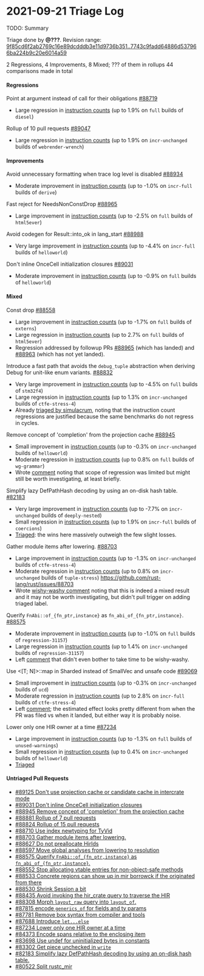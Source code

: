 # 2021-09-21 Triage Log

TODO: Summary

Triage done by **@???**.
Revision range: [9f85cd6f2ab2769c16e89dcdddb3e11d9736b351..7743c9fadd64886d537966ba224b9c20e6014a59](https://perf.rust-lang.org/?start=9f85cd6f2ab2769c16e89dcdddb3e11d9736b351&end=7743c9fadd64886d537966ba224b9c20e6014a59&absolute=false&stat=instructions%3Au)

2 Regressions, 4 Improvements, 8 Mixed; ??? of them in rollups
44 comparisons made in total

#### Regressions

Point at argument instead of call for their obligations [#88719](https://github.com/rust-lang/rust/issues/88719)
- Large regression in [instruction counts](https://perf.rust-lang.org/compare.html?start=e4828d5b7f745a9e867a9b0cc7f080f287bcf55d&end=e36621057d9f497c822eb800934b5933c10510cf&stat=instructions:u) (up to 1.9% on `full` builds of `diesel`)


Rollup of 10 pull requests [#89047](https://github.com/rust-lang/rust/issues/89047)
- Large regression in [instruction counts](https://perf.rust-lang.org/compare.html?start=e0c38af27cb5f6f961809601b717d6afc3b190ee&end=207d9558d00dd5cc438a6418ba96912d396e2155&stat=instructions:u) (up to 1.9% on `incr-unchanged` builds of `webrender-wrench`)


#### Improvements

Avoid unnecessary formatting when trace log level is disabled [#88934](https://github.com/rust-lang/rust/issues/88934)
- Moderate improvement in [instruction counts](https://perf.rust-lang.org/compare.html?start=78a46efff06558674b51c10d8d81758285746ab5&end=38e576423dc56a006ccf0b72e106f09bdea6efc2&stat=instructions:u) (up to -1.0% on `incr-full` builds of `derive`)


Fast reject for NeedsNonConstDrop [#88965](https://github.com/rust-lang/rust/issues/88965)
- Large improvement in [instruction counts](https://perf.rust-lang.org/compare.html?start=a58db2e4ddbb2e0fa91c53c4901b52a7ef71ef2d&end=8e398f5ba77b283b529c0c61cc2313c4f82d61dd&stat=instructions:u) (up to -2.5% on `full` builds of `html5ever`)


Avoid codegen for Result::into_ok in lang_start [#88988](https://github.com/rust-lang/rust/issues/88988)
- Very large improvement in [instruction counts](https://perf.rust-lang.org/compare.html?start=5438ee424c004d7c89f16b9b1b95e899dbc87b25&end=6cdd42f9f8dd4e5e5ba0aa816bc4c99ab8b102f9&stat=instructions:u) (up to -4.4% on `incr-full` builds of `helloworld`)


Don't inline OnceCell initialization closures [#89031](https://github.com/rust-lang/rust/issues/89031)
- Moderate improvement in [instruction counts](https://perf.rust-lang.org/compare.html?start=3bca7230ff1ec35db25f2547cf2e83a6f450e923&end=7a3d1a5f3dfeaf5177885fedd7db8ecc70670dc1&stat=instructions:u) (up to -0.9% on `full` builds of `helloworld`)


#### Mixed

Const drop [#88558](https://github.com/rust-lang/rust/issues/88558)
- Large improvement in [instruction counts](https://perf.rust-lang.org/compare.html?start=c3c0f80d6081092faff801542dd82f0e2420152b&end=cdeba02ff71416e014f7130f75166890688be986&stat=instructions:u) (up to -1.7% on `full` builds of `externs`)
- Large regression in [instruction counts](https://perf.rust-lang.org/compare.html?start=c3c0f80d6081092faff801542dd82f0e2420152b&end=cdeba02ff71416e014f7130f75166890688be986&stat=instructions:u) (up to 2.7% on `full` builds of `html5ever`)
- Regression addressed by followup PRs [#88965](https://github.com/rust-lang/rust/issues/88965) (which has landed) and [#88963](https://github.com/rust-lang/rust/issues/88963) (which has not yet landed).

Introduce a fast path that avoids the `debug_tuple` abstraction when deriving Debug for unit-like enum variants. [#88832](https://github.com/rust-lang/rust/issues/88832)
- Very large improvement in [instruction counts](https://perf.rust-lang.org/compare.html?start=e36621057d9f497c822eb800934b5933c10510cf&end=78a46efff06558674b51c10d8d81758285746ab5&stat=instructions:u) (up to -4.5% on `full` builds of `stm32f4`)
- Large regression in [instruction counts](https://perf.rust-lang.org/compare.html?start=e36621057d9f497c822eb800934b5933c10510cf&end=78a46efff06558674b51c10d8d81758285746ab5&stat=instructions:u) (up to 1.3% on `incr-unchanged` builds of `ctfe-stress-4`)
- Already [triaged by simulacrum](https://github.com/rust-lang/rust/pull/88832#issuecomment-919967148), noting that the instruction count regressions are justified because the same benchmarks do not regress in cycles.

Remove concept of 'completion' from the projection cache [#88945](https://github.com/rust-lang/rust/issues/88945)
- Small improvement in [instruction counts](https://perf.rust-lang.org/compare.html?start=1c03f0d0ba4fee54b7aa458f4d3ad989d8bf7b34&end=e0c38af27cb5f6f961809601b717d6afc3b190ee&stat=instructions:u) (up to -0.3% on `incr-unchanged` builds of `helloworld`)
- Moderate regression in [instruction counts](https://perf.rust-lang.org/compare.html?start=1c03f0d0ba4fee54b7aa458f4d3ad989d8bf7b34&end=e0c38af27cb5f6f961809601b717d6afc3b190ee&stat=instructions:u) (up to 0.8% on `full` builds of `wg-grammar`)
- Wrote [comment](https://github.com/rust-lang/rust/pull/88945#issuecomment-924384164) noting that scope of regression was limited but might still be worth investigating, at least briefly.

Simplify lazy DefPathHash decoding by using an on-disk hash table. [#82183](https://github.com/rust-lang/rust/issues/82183)
- Very large improvement in [instruction counts](https://perf.rust-lang.org/compare.html?start=23afad6e7f0ff17320411a274f3a3beb92452235&end=d6cd2c6c877110748296760aefddc21a0ea1d316&stat=instructions:u) (up to -7.7% on `incr-unchanged` builds of `deeply-nested`)
- Small regression in [instruction counts](https://perf.rust-lang.org/compare.html?start=23afad6e7f0ff17320411a274f3a3beb92452235&end=d6cd2c6c877110748296760aefddc21a0ea1d316&stat=instructions:u) (up to 1.9% on `incr-full` builds of `coercions`)
- [Triaged](https://github.com/rust-lang/rust/pull/82183#issuecomment-924367405): the wins here massively outweigh the few slight losses.

Gather module items after lowering. [#88703](https://github.com/rust-lang/rust/issues/88703)
- Large improvement in [instruction counts](https://perf.rust-lang.org/compare.html?start=697118d23eaa5d59940befabedcafbaceaf61a1c&end=7b5f95270f1ef7118ef4d3b47428054d23113ad5&stat=instructions:u) (up to -1.3% on `incr-unchanged` builds of `ctfe-stress-4`)
- Moderate regression in [instruction counts](https://perf.rust-lang.org/compare.html?start=697118d23eaa5d59940befabedcafbaceaf61a1c&end=7b5f95270f1ef7118ef4d3b47428054d23113ad5&stat=instructions:u) (up to 0.8% on `incr-unchanged` builds of `tuple-stress`)
https://github.com/rust-lang/rust/issues/88703
- Wrote [wishy-washy comment](https://github.com/rust-lang/rust/pull/88703#issuecomment-924388131) noting that this is indeed a mixed result and it may not be worth investigating, but didn't pull trigger on adding triaged label.

Querify `FnAbi::of_{fn_ptr,instance}` as `fn_abi_of_{fn_ptr,instance}`. [#88575](https://github.com/rust-lang/rust/issues/88575)
- Moderate improvement in [instruction counts](https://perf.rust-lang.org/compare.html?start=5ecc8ad8462574354a55162a0c16b10eb95e3e70&end=91198820d7e697def79177c022b5e98b3d482ddc&stat=instructions:u) (up to -1.0% on `full` builds of `regression-31157`)
- Large regression in [instruction counts](https://perf.rust-lang.org/compare.html?start=5ecc8ad8462574354a55162a0c16b10eb95e3e70&end=91198820d7e697def79177c022b5e98b3d482ddc&stat=instructions:u) (up to 1.4% on `incr-unchanged` builds of `regression-31157`)
- Left [comment](https://github.com/rust-lang/rust/pull/88575#issuecomment-924402503) that didn't even bother to take time to be wishy-washy.

Use <[T; N]>::map in Sharded instead of SmallVec and unsafe code [#89069](https://github.com/rust-lang/rust/issues/89069)
- Small improvement in [instruction counts](https://perf.rust-lang.org/compare.html?start=db1fb85cff63ad5fffe435e17128f99f9e1d970c&end=3bb9eecf07630be796c587a4bba70c49ae6a1bae&stat=instructions:u) (up to -0.3% on `incr-unchanged` builds of `ucd`)
- Moderate regression in [instruction counts](https://perf.rust-lang.org/compare.html?start=db1fb85cff63ad5fffe435e17128f99f9e1d970c&end=3bb9eecf07630be796c587a4bba70c49ae6a1bae&stat=instructions:u) (up to 2.8% on `incr-full` builds of `ctfe-stress-4`)
- Left [comment](https://github.com/rust-lang/rust/pull/89069#issuecomment-924405935); the estimated effect looks pretty different from when the PR was filed vs when it landed, but either way it is probably noise.

Lower only one HIR owner at a time [#87234](https://github.com/rust-lang/rust/issues/87234)
- Large improvement in [instruction counts](https://perf.rust-lang.org/compare.html?start=e7958d35ca2c898a223efe402481e0ecb854310a&end=49c0861ed0fa1d95186d88df0cd4310103e70957&stat=instructions:u) (up to -1.3% on `full` builds of `unused-warnings`)
- Small regression in [instruction counts](https://perf.rust-lang.org/compare.html?start=e7958d35ca2c898a223efe402481e0ecb854310a&end=49c0861ed0fa1d95186d88df0cd4310103e70957&stat=instructions:u) (up to 0.4% on `incr-unchanged` builds of `helloworld`)
- [Triaged](https://github.com/rust-lang/rust/pull/87234#issuecomment-924407705)

#### Untriaged Pull Requests

- [#89125 Don't use projection cache or candidate cache in intercrate mode](https://github.com/rust-lang/rust/pull/89125)
- [#89031 Don't inline OnceCell initialization closures](https://github.com/rust-lang/rust/pull/89031)
- [#88945 Remove concept of 'completion' from the projection cache](https://github.com/rust-lang/rust/pull/88945)
- [#88881 Rollup of 7 pull requests](https://github.com/rust-lang/rust/pull/88881)
- [#88824 Rollup of 15 pull requests](https://github.com/rust-lang/rust/pull/88824)
- [#88710 Use index newtyping for TyVid](https://github.com/rust-lang/rust/pull/88710)
- [#88703 Gather module items after lowering.](https://github.com/rust-lang/rust/pull/88703)
- [#88627 Do not preallocate HirIds](https://github.com/rust-lang/rust/pull/88627)
- [#88597 Move global analyses from lowering to resolution](https://github.com/rust-lang/rust/pull/88597)
- [#88575 Querify `FnAbi::of_{fn_ptr,instance}` as `fn_abi_of_{fn_ptr,instance}`.](https://github.com/rust-lang/rust/pull/88575)
- [#88552 Stop allocating vtable entries for non-object-safe methods](https://github.com/rust-lang/rust/pull/88552)
- [#88533 Concrete regions can show up in mir borrowck if the originated from there](https://github.com/rust-lang/rust/pull/88533)
- [#88530 Shrink Session a bit](https://github.com/rust-lang/rust/pull/88530)
- [#88435 Avoid invoking the hir_crate query to traverse the HIR](https://github.com/rust-lang/rust/pull/88435)
- [#88308 Morph `layout_raw` query into `layout_of`.](https://github.com/rust-lang/rust/pull/88308)
- [#87815 encode `generics_of` for fields and ty params](https://github.com/rust-lang/rust/pull/87815)
- [#87781 Remove box syntax from compiler and tools](https://github.com/rust-lang/rust/pull/87781)
- [#87688 Introduce `let...else`](https://github.com/rust-lang/rust/pull/87688)
- [#87234 Lower only one HIR owner at a time](https://github.com/rust-lang/rust/pull/87234)
- [#84373 Encode spans relative to the enclosing item](https://github.com/rust-lang/rust/pull/84373)
- [#83698 Use undef for uninitialized bytes in constants](https://github.com/rust-lang/rust/pull/83698)
- [#83302 Get piece unchecked in `write`](https://github.com/rust-lang/rust/pull/83302)
- [#82183 Simplify lazy DefPathHash decoding by using an on-disk hash table.](https://github.com/rust-lang/rust/pull/82183)
- [#80522 Split rustc_mir](https://github.com/rust-lang/rust/pull/80522)

